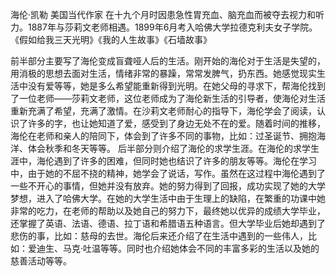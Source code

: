 海伦·凯勒 美国当代作家
在十九个月时因患急性胃充血、脑充血而被夺去视力和听力。1887年与莎莉文老师相遇。1899年6月考入哈佛大学拉德克利夫女子学院。
《假如给我三天光明》《我的人生故事》《石墙故事》

前半部分主要写了海伦变成盲聋哑人后的生活。刚开始的海伦对于生活是失望的，用消极的思想去面对生活，情绪非常的暴躁，常常发脾气，扔东西。她感觉现实生活中没有爱等等，她是多么希望能重新得到光明。在她父母的寻求下，帮海伦找到了一位老师——莎莉文老师，这位老师成为了海伦新生活的引导者，使海伦对生活重新充满了希望，充满了激情。在沙莉文老师耐心的指导下，海伦学会了阅读，认识了许多的字，也让她知道了爱，感受到了身边无处不在的爱。随着时间的推移，海伦在老师和亲人的陪同下，体会到了许多不同的事物，比如：过圣诞节、拥抱海洋、体会秋季和冬天等等。
后半部分则介绍了海伦的求学生涯。在海伦的求学生涯中，海伦遇到了许多的困难，但同时她也结识了许多的朋友等等。海伦在学习中，由于她的不屈不挠的精神，她学会了说话，写作。虽然在这过程中海伦遇到了一些不开心的事情，但她并没有放弃。她的努力得到了回报，成功实现了她的大学梦想，进入了哈佛大学。在她的大学生活中由于生理上的缺陷，在繁重的功课中她非常的吃力，在老师的帮助以及她自己的努力下，最终她以优异的成绩大学毕业，还掌握了英语、法语、德语、拉丁语和希腊语五种语言。但大学毕业后她却遇到了悲伤的事，比如：慈母的去世。海伦后来还介绍了在生活中遇到的一些伟人，比如：爱迪生、马克·吐温等等。同时也介绍她体会不同的丰富多彩的生活以及她的慈善活动等等。
